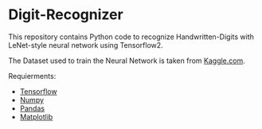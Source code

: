 # Digit-Recognizer
This repository contains Python code to recognize Handwritten-Digits with LeNet-style neural network using Tensorflow2.

The Dataset used to train the Neural Network is taken from [Kaggle.com](https://www.kaggle.com/c/digit-recognizer/data).

Requierments:
- [Tensorflow](https://www.tensorflow.org/)
- [Numpy](https://numpy.org/)
- [Pandas](https://pandas.pydata.org/)
- [Matplotlib](https://matplotlib.org/)
